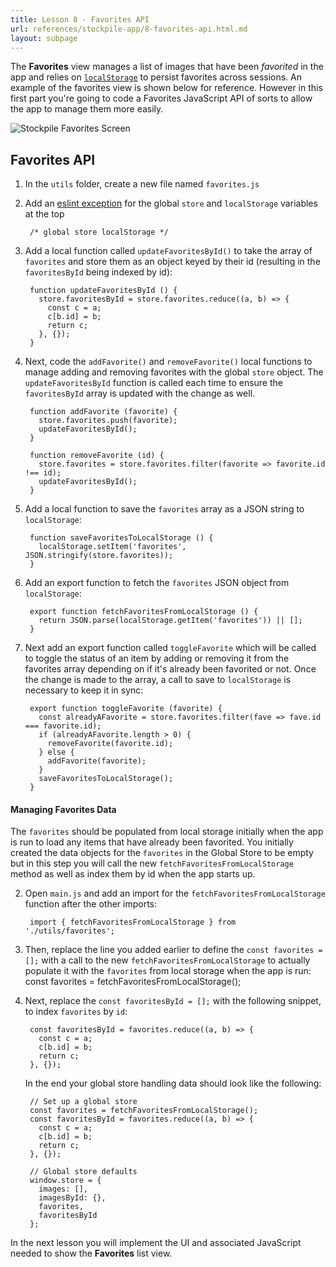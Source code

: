 ```yaml
---
title: Lesson 8 - Favorites API
url: references/stockpile-app/8-favorites-api.html.md
layout: subpage
---
```


The **Favorites** view manages a list of images that have been *favorited* in the app and relies on [`localStorage`](https://developer.mozilla.org/en-US/docs/Web/API/Storage/LocalStorage) to persist favorites across sessions. An example of the favorites view is shown below for reference. However in this first part you're going to code a Favorites JavaScript API of sorts to allow the app to manage them more easily. 

<img class="mobile-image" src="/images/stockpile/favorites.png" alt="Stockpile Favorites Screen"/>

## Favorites API
1. In the `utils` folder, create a new file named `favorites.js`
2. Add an [eslint exception](https://eslint.org/docs/rules/no-undef) for the global `store` and `localStorage` variables at the top

		/* global store localStorage */

3. Add a local function called `updateFavoritesById()` to take the array of `favorites` and store them as an object keyed by their id (resulting in the `favoritesById` being indexed by id):

		function updateFavoritesById () {
		  store.favoritesById = store.favorites.reduce((a, b) => {
		    const c = a;
		    c[b.id] = b;
		    return c;
		  }, {});
		}

		
3. Next, code the `addFavorite()` and `removeFavorite()` local functions to manage adding and removing favorites with the global `store` object. The `updateFavoritesById` function is called each time to ensure the `favoritesById` array is updated with the change as well. 
		
		function addFavorite (favorite) {
		  store.favorites.push(favorite);
		  updateFavoritesById();
		}

		function removeFavorite (id) {
		  store.favorites = store.favorites.filter(favorite => favorite.id !== id);
		  updateFavoritesById();
		}

3. Add a local function to save the `favorites` array as a JSON string to `localStorage`:
	
		function saveFavoritesToLocalStorage () {
		  localStorage.setItem('favorites', JSON.stringify(store.favorites));
		}

3. Add an export function to fetch the `favorites` JSON object from `localStorage`:

		export function fetchFavoritesFromLocalStorage () {
		  return JSON.parse(localStorage.getItem('favorites')) || [];
		}

4. Next add an export function called `toggleFavorite` which will be called to toggle the status of an item by adding or removing it from the favorites array depending on if it's already been favorited or not. Once the change is made to the array, a call to save to `localStorage` is necessary to keep it in sync:

		export function toggleFavorite (favorite) {
		  const alreadyAFavorite = store.favorites.filter(fave => fave.id === favorite.id);
		  if (alreadyAFavorite.length > 0) {
		    removeFavorite(favorite.id);
		  } else {
		    addFavorite(favorite);
		  }
		  saveFavoritesToLocalStorage();
		}

#### Managing Favorites Data
The `favorites` should be populated from local storage initially when the app is run to load any items that have already been favorited. You initially created the data objects for the `favorites` in the Global Store to be empty but in this step you will call the new `fetchFavoritesFromLocalStorage` method as well as index them by id when the app starts up.

2. Open `main.js` and add an import for the `fetchFavoritesFromLocalStorage` function after the other imports:

		import { fetchFavoritesFromLocalStorage } from './utils/favorites';
		
3. Then, replace the line you added earlier to define the `const favorites = [];` with a call to the new `fetchFavoritesFromLocalStorage` to actually populate it with the `favorites` from local storage when the app is run:
		const favorites = fetchFavoritesFromLocalStorage();
		
4. Next, replace the `const favoritesById = [];` with the following snippet, to index `favorites` by `id`:

		const favoritesById = favorites.reduce((a, b) => {
		  const c = a;
		  c[b.id] = b;
		  return c;
		}, {});
		
    In the end your global store handling data should look like the following:
    
        // Set up a global store
        const favorites = fetchFavoritesFromLocalStorage();
        const favoritesById = favorites.reduce((a, b) => {
          const c = a;
          c[b.id] = b;
          return c;
        }, {});

        // Global store defaults
        window.store = {
          images: [],
          imagesById: {},
          favorites,
          favoritesById
        };

		

In the next lesson you will implement the UI and associated JavaScript needed to show the **Favorites** list view.